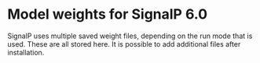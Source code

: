 # Model weights for SignalP 6.0
SignalP uses multiple saved weight files, depending on the run mode that is used. These are all stored here. It is possible to add additional files after installation.